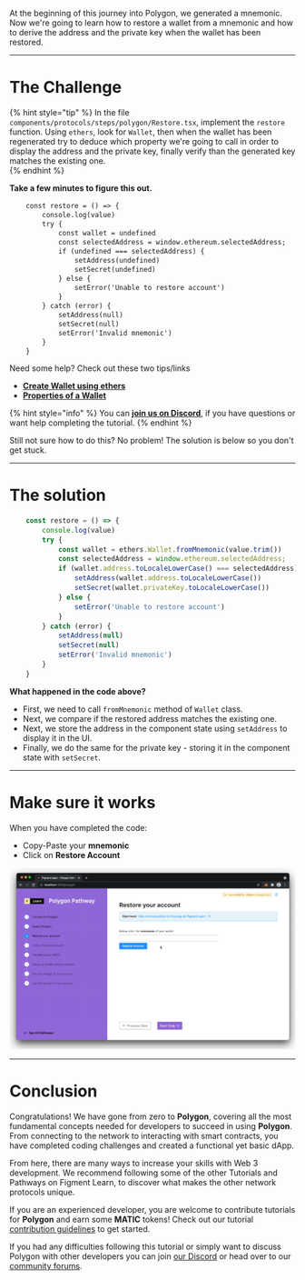 At the beginning of this journey into Polygon, we generated a mnemonic. Now we're going to learn how to restore a wallet from a mnemonic and how to derive the address and the private key when the wallet has been restored.

-------------------------------------

# The Challenge

{% hint style="tip" %}
In the file `components/protocols/steps/polygon/Restore.tsx`, implement the `restore` function. Using `ethers`, look for `Wallet`, then when the wallet has been regenerated try to deduce which property we're going to call in order to display the address and the private key, finally verify than the generated key matches the existing one.   
{% endhint %}

**Take a few minutes to figure this out.**

```tsx
    const restore = () => {
        console.log(value)
        try {
            const wallet = undefined
            const selectedAddress = window.ethereum.selectedAddress;
            if (undefined === selectedAddress) {
                setAddress(undefined)
                setSecret(undefined)
            } else {
                setError('Unable to restore account')
            }
        } catch (error) {
            setAddress(null)
            setSecret(null)
            setError('Invalid mnemonic')
        }
    }
```

Need some help? Check out these two tips/links  
* [**Create Wallet using ethers**](https://docs.ethers.io/v5/api/signer/#Wallet) 
* [**Properties of a Wallet**](https://docs.ethers.io/v5/api/signer/#Wallet--properties) 

{% hint style="info" %}
You can [**join us on Discord**](https://discord.gg/fszyM7K), if you have questions or want help completing the tutorial.
{% endhint %}

Still not sure how to do this? No problem! The solution is below so you don't get stuck.

-------------------------------------

# The solution

```javascript
    const restore = () => {
        console.log(value)
        try {
            const wallet = ethers.Wallet.fromMnemonic(value.trim())
            const selectedAddress = window.ethereum.selectedAddress;
            if (wallet.address.toLocaleLowerCase() === selectedAddress) {
                setAddress(wallet.address.toLocaleLowerCase())
                setSecret(wallet.privateKey.toLocaleLowerCase())
            } else {
                setError('Unable to restore account')
            }
        } catch (error) {
            setAddress(null)
            setSecret(null)
            setError('Invalid mnemonic')
        }
    }
```

**What happened in the code above?**

* First, we need to call `fromMnemonic` method of `Wallet` class.
* Next, we compare if the restored address matches the existing one.
* Next, we store the address in the component state using `setAddress` to display it in the UI.
* Finally, we do the same for the private key - storing it in the component state with `setSecret`.

-------------------------------------

# Make sure it works

When you have completed the code:
* Copy-Paste your **mnemonic**
* Click on **Restore Account**

![](../../../.gitbook/assets/pathways/polygon/polygon-restore.gif)

-------------------------------------

# Conclusion


Congratulations! We have gone from zero to **Polygon**, covering all the most fundamental concepts needed for developers to succeed in using **Polygon**. From connecting to the network to interacting with smart contracts, you have completed coding challenges and created a functional yet basic dApp.   

From here, there are many ways to increase your skills with Web 3 development. We recommend following some of the other Tutorials and Pathways on Figment Learn, to discover what makes the other network protocols unique.

If you are an experienced developer, you are welcome to contribute tutorials for **Polygon** and earn some **MATIC** tokens! Check out our tutorial [contribution guidelines](../../../other/tutorial-guidelines/) to get started.

If you had any difficulties following this tutorial or simply want to discuss Polygon with other developers you can join [our Discord](https://discord.gg/fszyM7K) or head over to our [community forums](https://community.figment.io).
